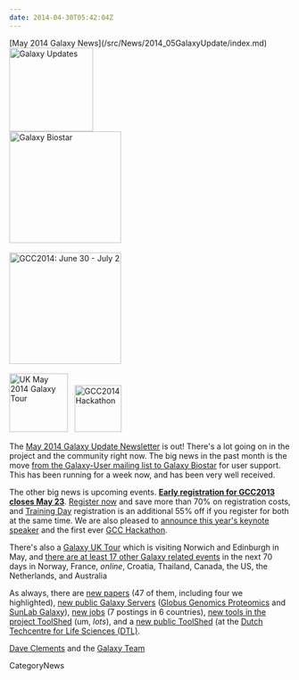 ```yaml
---
date: 2014-04-30T05:42:04Z
---
```

<div class='newsItemHeader'>[May 2014 Galaxy News](/src/News/2014_05GalaxyUpdate/index.md)</div>

<div class='left'>
<a href='/GalaxyUpdates/2014_05'><img src='/Images/Logos/GalaxyUpdate200.png' alt='Galaxy Updates' width=150 /></a></div>
<div class='right'>
<a href='/GalaxyUpdates/2014_05#galaxy-biostar'><img src='/Images/Logos/GalaxyBiostar.png' alt='Galaxy Biostar' width="200" /></a><br /><br />
<a href='/GalaxyUpdates/2014_05#early-registration-closes-may-23'><img src='/Images/Logos/GCC2014LogoWide200.png' alt='GCC2014: June 30 - July 2' width="200" /></a><br /><br />
<a href='/GalaxyUpdates/2014_05#uk-may-2014-galaxy-tour'><img src='/Images/Logos/UKMay2014Tour.png' alt='UK May 2014 Galaxy Tour' width="105px" /></a> &nbsp;
<a href='/GalaxyUpdates/2014_05#galaxy-hackathon-at-gcc2014'><img src='/Images/Logos/GCC2014HackLogoSquare.png' alt='GCC2014 Hackathon' width="84" /></a> 
</div>

The [May 2014 Galaxy Update Newsletter](/src/GalaxyUpdates/2014_05/index.md) is out!  There's a lot going on in the project and the community right now.  The big news in the past month is the move [from the Galaxy-User mailing list to Galaxy Biostar](/src/GalaxyUpdates/2014_05/index.md#galaxy-biostar) for user support.  This has been running for a week now, and has been very well received.  

The other big news is upcoming events.  **[Early registration for GCC2013 closes May 23](/src/GalaxyUpdates/2014_05/index.md#gcc2014-june-30---july-2-baltimore)**.  [Register now](/src/Events/GCC2014/Register/index.md) and save more than 70% on registration costs, and [Training Day](/src/Events/GCC2014/TrainingDay/index.md) registration is an additional 55% off if you register for both at the same time.  We are also pleased to [announce this year's keynote speaker](/src/GalaxyUpdates/2014_05/index.md#keynote-speaker-steven-salzberg) and the first ever [GCC Hackathon](/src/GalaxyUpdates/2014_05/index.md#galaxy-hackathon-at-gcc2014).  

There's also a [Galaxy UK Tour](/src/GalaxyUpdates/2014_05/index.md#uk-may-2014-galaxy-tour) which is visiting Norwich and Edinburgh in May, and [there are at least 17 other Galaxy related events](/src/GalaxyUpdates/2014_05/index.md#other-events) in the next 70 days in Norway, France, *online*, Croatia, Thailand, Canada, the US, the Netherlands, and Australia

As always, there are [new papers](/src/GalaxyUpdates/2014_05/index.md#new-papers) (47 of them, including four we highlighted), [new public Galaxy Servers](/src/GalaxyUpdates/2014_05/index.md#new-public-servers) ([Globus Genomics Proteomics](/src/GalaxyUpdates/2014_05/index.md#globus-genomics-proteomics) and [SunLab Galaxy](/src/GalaxyUpdates/2014_05/index.md#sunlab)), [new jobs](/src/GalaxyUpdates/2014_05/index.md#whos-hiring) (7 postings in 6 countries), [new tools in the project ToolShed](/src/GalaxyUpdates/2014_05/index.md#galaxy_project_toolshed_new_repositories) (um, *lots*), and a [new public ToolShed](/src/GalaxyUpdates/2014_05/index.md#new-public-tool-sheds) (at the [Dutch Techcentre for Life Sciences (DTL)](http://www.dtls.nl/dtl/).

[Dave Clements](/src/DaveClements/index.md) and the [Galaxy Team](/src/GalaxyTeam/index.md)


CategoryNews
